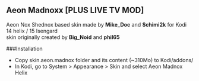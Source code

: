 ## Aeon Madnoxx [PLUS LIVE TV MOD] 



Aeon Nox Shednox based skin made by **Mike_Doc** and **Schimi2k** for Kodi 14 helix / 15 Isengard  
skin originally created by **Big_Noid** and **phil65**

###Installation

* Copy skin.aeon.madnox folder and its content (~310Mo) to Kodi/addons/
* In Kodi, go to System > Appearance > Skin and select Aeon Madnox Helix
